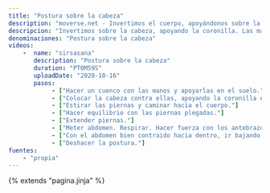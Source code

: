 ```yaml
---
title: "Postura sobre la cabeza"
description: "moverse.net - Invertimos el cuerpo, apoyándonos sobre la cabeza y antebrazos"
descripcion: "Invertimos sobre la cabeza, apoyando la coronilla. Las manos hacen un cuenco detrás de la cabeza pero, en realidad, lo que trabaja son los hombros que presionan hacia abajo para que la cabeza casi no tenga peso."
denominaciones: "Postura sobre la cabeza"
videos: 
    -  name: "sirsasana"
       description: "Postura sobre la cabeza"
       duration: "PT0M59S"
       uploadDate: "2020-10-16"
       pasos:
            - ["Hacer un cuenco con las manos y apoyarlas en el suelo."]
            - ["Colocar la cabeza contra ellas, apoyando la coronilla en el suelo."]
            - ["Estirar las piernas y caminar hacia el cuerpo."]
            - ["Hacer equilibrio con las piernas plegadas."]
            - ["Extender piernas."]
            - ["Meter abdomen. Respirar. Hacer fuerza con los antebrazos, la cabeza casi no tiene presión."]
            - ["Con el abdomen bien contraido hacia dentro, ir bajando las piernas de forma controlada."]
            - ["Deshacer la postura."]
fuentes:
    - "propia"
---
```

{% extends "pagina.jinja" %}